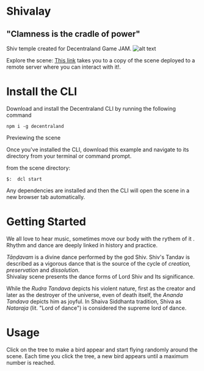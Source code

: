 # Shivalay
## "Clamness is the cradle of power"
Shiv temple created for Decentraland Game JAM.
![alt text](https://github.com/TheBossBaby/Shiv-Temple/blob/master/screenshots/1.jpeg)

Explore the scene: [This link](http://export.godfrey.now.sh/) takes you to a copy of the scene deployed to a remote server where you can interact with it!.

# Install the CLI

Download and install the Decentraland CLI by running the following command
```
npm i -g decentraland
```

Previewing the scene

Once you've installed the CLI, download this example and navigate to its directory from your terminal or command prompt.

from the scene directory:
```
$:  dcl start
```

Any dependencies are installed and then the CLI will open the scene in a new browser tab automatically.

# Getting Started
We all love to hear music, sometimes move our body with the rythem of it .<br/>
Rhythm and dance are deeply linked in history and practice.

_Tāṇḍavam_ is a divine dance performed by the god Shiv. Shiv's Tandav is described as a vigorous dance that is the source of the cycle of _creation, preservation_ and _dissolution_.
<br/>
Shivalay scene presents the dance forms of Lord Shiv and Its significance. <br/>

While the _Rudra Tandava_ depicts his violent nature, first as the creator and later as the destroyer of the universe, even of death itself, the _Ananda Tandava_ depicts him as joyful. In Shaiva Siddhanta tradition, Shiva as _Nataraja_ (lit. "Lord of dance") is considered the supreme lord of dance.

# Usage

Click on the tree to make a bird appear and start flying randomly around the scene. Each time you click the tree, a new bird appears until a maximum number is reached.
